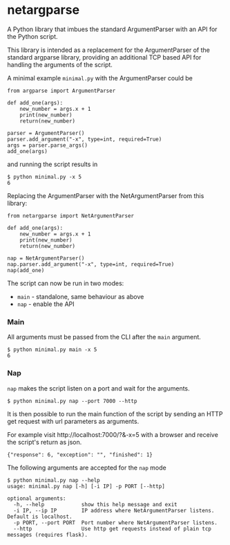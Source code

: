 # netargparse
A Python library that imbues the standard ArgumentParser with an API for the Python script.

This library is intended as a replacement for the ArgumentParser of the standard argparse library, providing an additional TCP based API for handling the arguments of the script.

A minimal example `minimal.py` with the ArgumentParser could be
```
from argparse import ArgumentParser

def add_one(args):
    new_number = args.x + 1
    print(new_number)
    return(new_number)

parser = ArgumentParser()
parser.add_argument("-x", type=int, required=True)
args = parser.parse_args()
add_one(args)
```

and running the script results in
```
$ python minimal.py -x 5
6
```

Replacing the ArgumentParser with the NetArgumentParser from this library:
```
from netargparse import NetArgumentParser

def add_one(args):
    new_number = args.x + 1
    print(new_number)
    return(new_number)

nap = NetArgumentParser()
nap.parser.add_argument("-x", type=int, required=True)
nap(add_one)
```

The script can now be run in two modes:
- `main` - standalone, same behaviour as above
- `nap` - enable the API

### Main
All arguments must be passed from the CLI after the `main` argument.
```
$ python minimal.py main -x 5
6
```

### Nap
`nap` makes the script listen on a port and wait for the arguments.
```
$ python minimal.py nap --port 7000 --http
```
It is then possible to run the main function of the script by sending an HTTP get request with url parameters as arguments.

For example visit http://localhost:7000/?&-x=5 with a browser and receive the script's return as json.
```
{"response": 6, "exception": "", "finished": 1}
```

The following arguments are accepted for the `nap` mode
```
$ python minimal.py nap --help
usage: minimal.py nap [-h] [-i IP] -p PORT [--http]

optional arguments:
  -h, --help            show this help message and exit
  -i IP, --ip IP        IP address where NetArgumentParser listens. Default is localhost.
  -p PORT, --port PORT  Port number where NetArgumentParser listens.
  --http                Use http get requests instead of plain tcp messages (requires flask).
```
